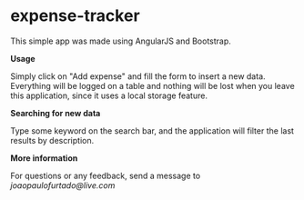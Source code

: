 # expense-tracker

This simple app was made using AngularJS and Bootstrap.

 **Usage**
 
 Simply click on "Add expense" and fill the form to insert a new data. Everything will be logged on a table and nothing will be lost when you leave this application, since it uses a local storage feature.
 
 
 **Searching for new data**
 
 Type some keyword on the search bar, and the application will filter the last results by description.
 
 
 **More information**
 
 For questions or any feedback, send a message to _joaopaulofurtado@live.com_
 


